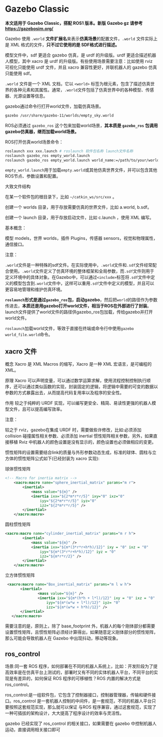 # Gazebo Classic

**本文适用于 Gazebo Classic，搭配 ROS1 版本。新版 Gazebo gz 请参考 <https://gazebosim.org/>**

Gazebo 使用 `.world` **文件扩展名**来表示**仿真场景**的配置文件，`.world` 文件实际上是 XML 格式的文件，**只不过它使用的是 SDF格式进行描述。**

模型文件中，sdf 更适合 gazebo 仿真，是 urdf 的升级版。urdf 更适合描述机器人模型，其中 xacro 是 urdf 的升级版。有些使用场景需要注意：比如使用 rviz 可视化只能使用 urdf 文件，并且 xacro 兼容性更好，并联机器人的 gazebo 仿真只能使用 sdf。

`.world` 文件是一个 XML 文档，它以 `<world>` 标签为根元素，包含了描述仿真世界的各种元素和其属性。通常，`.world`文件包括了仿真世界中的各种模型、传感器、光源设置等信息。

gazebo通过命令行打开world文件，加载仿真场景。

```bash
gazebo /usr/share/gazebo-11/worlds/empty_sky.world
```

ROS必须通过 `gazebo_ros` 这个包来加载world场景，**其本质是 `gazebo_ros` 包调用gazebo仿真器，继而加载world场景。**

ROS打开仿真world场景命令：

```bash
roslaunch xxx xxx.launch # roslaunch 软件包名称 launch文件名称
roslaunch gazebo_ros empty_world.launch
roslaunch gazebo_ros empty_world.launch world_name:=/path/to/your/world_file.world
```

`empty_world.launch`用于加载`empty.world`或其他仿真世界文件，并可以包含其他ROS节点、参数设置和配置。

大致文件结构

在某一个软件包的根目录下，比如 `~/catkin_ws/src/xxx` 。

创建一个 worlds 目录，用于存放需要仿真的世界文件，比如 a.world, b.sdf。

创建一个 launch 目录，用于存放启动文件，比如 c.launch ，使用 XML 编写。

基本概念：

模型 models，世界 worlds，插件 Plugins，传感器 sensors，视觉和物理属性，通信接口。

注意：

`.world`文件是一种特殊的sdf文件。在实际使用中，`.world`文件和`.sdf`文件经常配合使用。`.world`文件定义了仿真环境的整体框架和全局参数，而`.sdf`文件则用于定义环境中的具体对象。在Gazebo中，可以通过`<include>`标签将`.sdf`文件中定义的模型包含到`.world`文件中，这样可以重用`.sdf`文件中定义的模型，并且可以更容易地管理和维护仿真环境。

**`roslaunch`形式是通过`gazebo_ros`包，启动gazebo**，然后把`world`的路径作为参数传进去，**本质还是用gazebo打开world文件，相当于ROS在外部进行了封装**。launch文件提供了world文件的路径供gazebo_ros包加载，传给gazebo并打开world文件。

`roslaunch`加载world文件，等效于直接在终端或命令行中使用`gazebo world_file.world`命令。

## xacro 文件

概念
Xacro 是 XML Macros 的缩写，Xacro 是一种 XML 宏语言，是可编程的 XML。

原理
Xacro 可以声明变量，可以通过数学运算求解，使用流程控制控制执行顺序，还可以通过类似函数的实现，封装固定的逻辑，将逻辑中需要的可变的数据以参数的方式暴露出去，从而提高代码复用率以及程序的安全性。

作用
较之于纯粹的 URDF 实现，可以编写更安全、精简、易读性更强的机器人模型文件，且可以提高编写效率。

注意：

较之于 rviz，gazebo在集成 URDF 时，需要做些许修改，比如:必须添加 collision 碰撞属性相关参数、必须添加 inertial 惯性矩阵相关参数，另外，如果直接移植 Rviz 中机器人的颜色设置是没有显示的，颜色设置也必须做相应的变更。

惯性矩阵的设置需要结合link的质量与外形参数动态生成，标准的球体、圆柱与立方体的惯性矩阵公式如下(已经封装为 xacro 实现):

球体惯性矩阵

```xml
<!-- Macro for inertia matrix -->
    <xacro:macro name="sphere_inertial_matrix" params="m r">
        <inertial>
            <mass value="${m}" />
            <inertia ixx="${2*m*r*r/5}" ixy="0" ixz="0"
                iyy="${2*m*r*r/5}" iyz="0"
                izz="${2*m*r*r/5}" />
        </inertial>
    </xacro:macro>
```

圆柱惯性矩阵

```xml
<xacro:macro name="cylinder_inertial_matrix" params="m r h">
        <inertial>
            <mass value="${m}" />
            <inertia ixx="${m*(3*r*r+h*h)/12}" ixy = "0" ixz = "0"
                iyy="${m*(3*r*r+h*h)/12}" iyz = "0"
                izz="${m*r*r/2}" />
        </inertial>
    </xacro:macro>
```

立方体惯性矩阵

```xml
 <xacro:macro name="Box_inertial_matrix" params="m l w h">
       <inertial>
               <mass value="${m}" />
               <inertia ixx="${m*(h*h + l*l)/12}" ixy = "0" ixz = "0"
                   iyy="${m*(w*w + l*l)/12}" iyz= "0"
                   izz="${m*(w*w + h*h)/12}" />
       </inertial>
   </xacro:macro>
```

需要注意的是，原则上，除了 base_footprint 外，机器人的每个刚体部分都需要设置惯性矩阵，且惯性矩阵必须经计算得出，如果随意定义刚体部分的惯性矩阵，那么可能会导致机器人在 Gazebo 中出现抖动，移动等现象。

## ros_control

场景:同一套 ROS 程序，如何部署在不同的机器人系统上，比如：开发阶段为了提高效率是在仿真平台上测试的，部署时又有不同的实体机器人平台，不同平台的实现是有差异的，如何保证 ROS 程序的可移植性？ROS 内置的解决方式是 ros_control。

ros_control:是一组软件包，它包含了控制器接口，控制器管理器，传输和硬件接口。ros_control 是一套机器人控制的中间件，是一套规范，不同的机器人平台只要按照这套规范实现，那么就可以保证 与ROS 程序兼容，通过这套规范，实现了一种可插拔的架构设计，大大提高了程序设计的效率与灵活性。

gazebo 已经实现了 ros_control 的相关接口，如果需要在 gazebo 中控制机器人运动，直接调用相关接口即可
